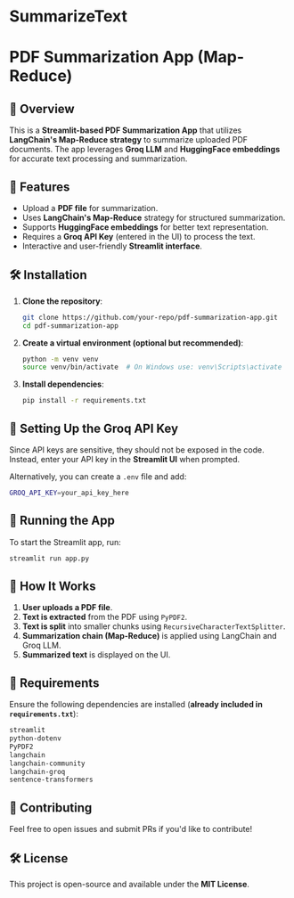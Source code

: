 # SummarizeText
# PDF Summarization App (Map-Reduce)

## 📌 Overview
This is a **Streamlit-based PDF Summarization App** that utilizes **LangChain's Map-Reduce strategy** to summarize uploaded PDF documents. The app leverages **Groq LLM** and **HuggingFace embeddings** for accurate text processing and summarization.

## 🚀 Features
- Upload a **PDF file** for summarization.
- Uses **LangChain's Map-Reduce** strategy for structured summarization.
- Supports **HuggingFace embeddings** for better text representation.
- Requires a **Groq API Key** (entered in the UI) to process the text.
- Interactive and user-friendly **Streamlit interface**.

## 🛠️ Installation
1. **Clone the repository**:
   ```sh
   git clone https://github.com/your-repo/pdf-summarization-app.git
   cd pdf-summarization-app
   ```

2. **Create a virtual environment (optional but recommended)**:
   ```sh
   python -m venv venv
   source venv/bin/activate  # On Windows use: venv\Scripts\activate
   ```

3. **Install dependencies**:
   ```sh
   pip install -r requirements.txt
   ```

## 🔑 Setting Up the Groq API Key
Since API keys are sensitive, they should not be exposed in the code. Instead, enter your API key in the **Streamlit UI** when prompted.

Alternatively, you can create a `.env` file and add:
   ```sh
   GROQ_API_KEY=your_api_key_here
   ```

## 📌 Running the App
To start the Streamlit app, run:
   ```sh
   streamlit run app.py
   ```

## 📄 How It Works
1. **User uploads a PDF file**.
2. **Text is extracted** from the PDF using `PyPDF2`.
3. **Text is split** into smaller chunks using `RecursiveCharacterTextSplitter`.
4. **Summarization chain (Map-Reduce)** is applied using LangChain and Groq LLM.
5. **Summarized text** is displayed on the UI.

## 📝 Requirements
Ensure the following dependencies are installed (**already included in `requirements.txt`**):
   ```sh
   streamlit
   python-dotenv
   PyPDF2
   langchain
   langchain-community
   langchain-groq
   sentence-transformers
   ```

## 📌 Contributing
Feel free to open issues and submit PRs if you'd like to contribute!

## 🛠️ License
This project is open-source and available under the **MIT License**.

